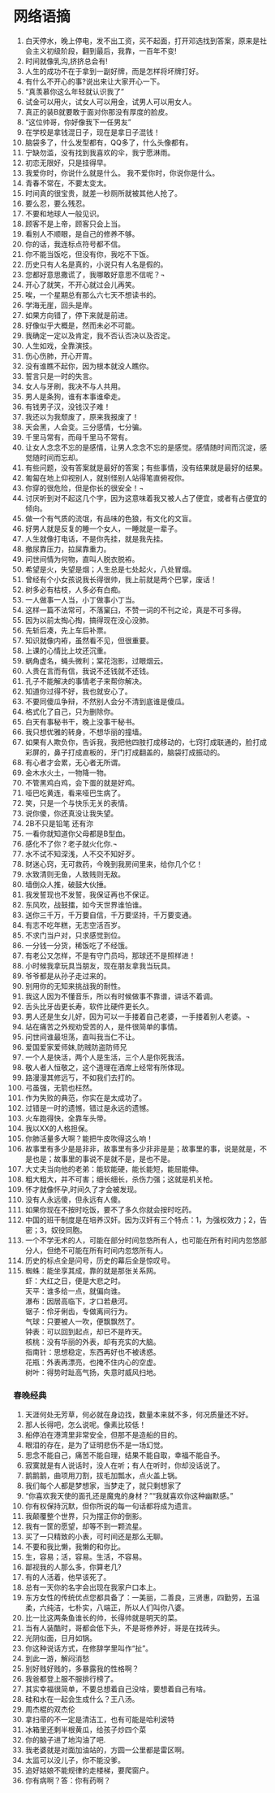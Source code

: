 # 网络语摘

1. 白天停水，晚上停电，发不出工资，买不起面，打开邓选找到答案，原来是社会主义初级阶段，翻到最后，我靠，一百年不变!
2. 时间就像乳沟,挤挤总会有!
3. 人生的成功不在于拿到一副好牌，而是怎样将坏牌打好。
4. 有什么不开心的事?说出来让大家开心一下。
5. “真羡慕你这么年轻就认识我了”
6. 试金可以用火，试女人可以用金，试男人可以用女人。
7. 真正的装B就要敢于面对你那没有厚度的脸皮。
8. “这位帅哥，你好像我下一任男友”
9. 在学校是拿钱混日子，现在是拿日子混钱！
10.	脑袋多了，什么发型都有，QQ多了，什么头像都有。
11.	宁缺勿滥，没有找到我喜欢的伞，我宁愿淋雨。
12.	初恋无限好，只是挂得早。
13.	我爱你时，你说什么就是什么。 我不爱你时，你说你是什么。
14.	青春不常在，不要太变太。
15.	时间真的很宝贵，就差一秒厕所就被其他人抢了。
16.	要么忍，要么残忍。 
17.	不要和地球人一般见识。
18.	顾客不是上帝，顾客只会上当。
19.	看别人不顺眼，是自己的修养不够。
20.	你的话，我连标点符号都不信。
21.	你不能当饭吃，但没有你，我吃不下饭。
22.	历史只有人名是真的，小说只有人名是假的。
23.	您都好意思撒谎了，我哪敢好意思不信呢？¬
24.	开心了就笑，不开心就过会儿再笑。
25.	唉，一个星期总有那么六七天不想读书的。
26.	学海无崖，回头是岸。
27.	如果方向错了，停下来就是前进。
28.	好像似乎大概是，然而未必不可能。
29.	我确定一定以及肯定，我不否认否决以及否定。
30.	人生如戏，全靠演技。
31.	伤心伤肺，开心开胃。
32.	没有谁瞧不起你，因为根本就没人瞧你。
33.	誓言只是一时的失言。
34.	女人与牙刷，我决不与人共用。
35.	男人是条狗，谁有本事谁牵走。
36.	有钱男子汉，没钱汉子难！
37.	我还以为我颓废了，原来我报废了！
38.	天会黑，人会变。三分感情，七分骗。
39.	千里马常有，而母千里马不常有。
40.	让女人念念不忘的是感情，让男人念念不忘的是感觉。感情随时间而沉淀，感觉随时间而忘却。
41.	有些问题，没有答案就是最好的答案；有些事情，没有结果就是最好的结果。
42.	匍匐在地上仰视别人，就别怪别人站得笔直俯视你。
43.	你穿的很危险，但是你长的很安全！¬
44.	讨厌听到对不起这几个字，因为这意味着我又被人占了便宜，或者有占便宜的倾向。
45.	做一个有气质的流氓，有品味的色狼，有文化的文盲。
46.	好男人就是反复的睡一个女人，一睡就是一辈子。
47.	人生就像打电话，不是你先挂，就是我先挂。
48.	撤尿靠压力，拉屎靠重力。
49.	问世间情为何物，直叫人脱衣脱袸。
50.	希望是火，失望是烟；人生总是七处起火，八处冒烟。
51.	曾经有个小女孩说我长得很帅，我上前就是两个巴掌，废话！
52.	树多必有枯枝，人多必有白痴。
53.	一人做事一人当，小丁做事小丁当。
54.	这样一篇不法常可，不落窠臼，不赞一词的不刊之论，真是不可多得。
55.	因为以前太掏心掏，搞得现在没心没肺。
56.	先斩后凑，先上车后补票。
57.	知识就像内袸，虽然看不见，但很重要。
58.	上课的心情比上坟还沉重。
59.	蜗角虚名，蝇头微利；棠花泡影，过眼烟云。
60.	人贵在言而有信，我说不还钱就不还钱。
61.	孔子不能解决的事情老子来帮你解决。
62.	知道你过得不好，我也就安心了。
63.	不要同傻瓜争辩，不然别人会分不清到底谁是傻瓜。
64.	格式化了自己，只为删除你。
65.	白天有事秘书干，晚上没事干秘书。
66.	我只想优雅的转身，不想华丽的撞墙。
67.	如果有人欺负你，告诉我，我把他四肢打成移动的，七窍打成联通的，脸打成彩屏的，鼻子打成直板的，牙门打成翻盖的，脑袋打成振动的。
68.	有心者才会累，无心者无所谓。
69.	金木水火土，一物降一物。
70.	不管黑鸡白鸡，会下蛋的就是好鸡。
71.	哑巴吃黄连，看来哑巴生病了。
72.	笑，只是一个与快乐无关的表情。
73.	说你傻，你还真没让我失望。
74.	2B不只是铅笔 还有沵
75.	一看你就知道你父母都是B型血。
76.	感化不了你？老子就火化你.¬
77.	水不试不知深浅，人不交不知好歹。
78.	财迷心窍，无可救药，今晚到我房间里来，给你几个亿！
79.	水致清则无鱼，人致贱则无敌。
80.	墙倒众人推，破鼓大伙捶。
81.	我发誓现也不发誓，我保证再也不保证。
82.	东风吹，战鼓擂，如今天世界谁怕谁。
83.	送你三千万，千万要自信，千万要坚持，千万要变通。
84.	有志不吃年糕，无志空活百岁。
85.	不求门当户对，只求感觉到位。
86.	一分钱一分货，稀饭吃了不经饿。
87.	有老公又怎样，不是有守门员吗，那球还不是照样进！
88.	小时候我拿玩具当朋友，现在朋友拿我当玩具。
89.	爷爷都是从孙子走过来的。
90.	别用你的无知来挑战我的耐性。
91.	我这人因为不懂音乐，所以有时候做事不靠谱，讲话不着调。
92.	舌头比牙齿更长寿，软件比硬件更长久。
93.	男人还是生女儿好，因为可以一手搂着自己老婆，一手搂着别人老婆。¬
94.	站在痛苦之外规劝受苦的人，是件很简单的事情。
95.	问世间谁最坦荡，直叫我当仁不让。
96.	爱国爱家爱师妹,防贼防盗防师兄
97.	一个人是快活，两个人是生活，三个人是你死我活。
98.	敬人者人恒敬之，这个道理在酒席上经常有所体现。
99.	路漫漫其修远丂，不如我们去打的。
100. 弓虽强，无箭也枉然。
101. 作为失败的典范，你实在是太成功了。
102. 过错是一时的遗憾，错过是永远的遗憾。
103. 火车跑得快，全靠车头带。
104. 我以XX的人格担保。
105. 你肺活量多大啊？能把牛皮吹得这么响！
106. 故事里有多少是是非非，故事里有多少非非是是；故事里的事，说是就是，不是也是；故事里的事说不是就不是，是也不是。
107. 大丈夫当向他的老弟：能软能硬，能长能短，能屈能伸。
108. 粗大粗大，并不可害；细长细长，杀伤力强；这就是机关枪。
109. 怀才就像怀孕,时间久了才会被发现。
110. 没有人永远傻，但永远有人傻。
111. 如果你现在不按时吃饭，要不了多久你就会按时吃药。
112. 中国的班干制度是在培养汉奸。因为汉奸有三个特点：1，为强权效力；2，告密；3，奴役同胞。
113. 一个不学无术的人，可能在部分时间忽悠所有人，也可能在所有时间内忽悠部分人，但绝不可能在所有时间内忽悠所有人。
114. 历史的标点全是问号，历史的幕后全是惊叹号。
115. 蜘蛛：能坐享其成，靠的就是那张关系网。  
    虾：大红之日，便是大悲之时。  
    天平：谁多给一点，就偏向谁。  
    瀑布：因居高临下，才口若悬河。  
    锯子：伶牙俐齿，专做离间行为。  
    气球：只要被人一吹，便飘飘然了。  
    钟表：可以回到起点，却已不是昨天。  
    核桃：没有华丽的外表，却有充实的大脑。  
    指南针：思想稳定，东西再好也不被诱惑。  
    花瓶：外表再漂亮，也掩不住内心的空虚。  
    树叶：得势时趾高气扬，失意时威风扫地。  

### 春晚经典

1. 天涯何处无芳草，何必就在身边找，数量本来就不多，何况质量还不好。
2. 那人长得吧，怎么说呢。像素比较低！
3. 船停泊在港湾里非常安全，但那不是造船的目的。
4. 眼泪的存在，是为了证明悲伤不是一场幻觉。
5. 思念不能自己，痛苦不能自理，结果不能自取，幸福不能自予。
6. 寂寞就是有人说话时，没人在听；有人在听时，你却没话说了。
7. 鹅鹅鹅，曲项用刀割，拔毛加瓢水，点火盖上锅。
8. 我们每个人都是梦想家，当梦走了，就只剩想家了
9. “你喜欢我天使的面孔还是魔鬼的身材？”“我就喜欢你这种幽默感。”
10.	你有权保持沉默，但你所说的每一句话都将成为遗言。
11.	我颠覆整个世界，只为摆正你的倒影。
12.	我有一筐的愿望，却等不到一颗流星。
13.	买了一只精致的小表，可时间还是那么无聊。
14.	不要和我比懒，我懒的和你比。
15.	生，容易；活，容易。生活，不容易。
16.	鄙视我的人那么多，你算老几?
17.	有的人活着，他早该死了。
18.	总有一天你的名字会出现在我家户口本上。
19.	东方女性的传统优点您都具备了：一美丽，二善良，三贤惠，四勤劳，五温柔，六纯洁，七朴实，八端正，所以人们叫你八婆。
20.	比一比这两条鱼谁长的帅，长得帅就是明天的菜。
21.	当有人装酷时，哥都会低下头，不是哥修养好，哥是在找砖头。
22.	光阴似面，日月如锅。
23.	你这种说话方式，在修辞学里叫作“扯”。
24.	到此一游，解闷消愁
25.	别好贱好贱的，多暴露我的性格啊？
26.	我爸都登上服不服排行榜了。
27.	其实幸福很简单，不要总想着自己没啥，要想着自己有啥。
28.	硅和水在一起会生成什么？王八汤。
29.	周杰棍的双杰伦
30.	拿扫帚的不一定是清洁工，也有可能是哈利波特
31.	冰箱里还剩半根黄瓜，给孩子炒四个菜
32.	你的脑子进了地沟油了吧.
33.	我老婆就是对面加油站的，方圆一公里都是雷区啊。
34.	太监可以没儿子，你不能没爹。
35.	追好姑娘不能规律的走楼梯，要爬窗户。
36.	你有病啊？答：你有药啊？